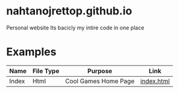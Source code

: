 # nahtanojrettop.github.io
Personal website
Its bacicly my intire code in one place

# Examples


Name | File Type | Purpose | Link
--- | --- | --- |:---:
Index | Html | Cool Games Home Page |<a href="https://github.com/nahtanojrettop/nahtanojrettop.github.io/blob/master/cool-games/test%20programs/index.html">index.html</a>
